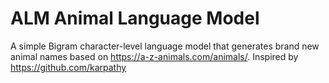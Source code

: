 # ALM Animal Language Model

A simple Bigram character-level language model that generates brand new animal names based on https://a-z-animals.com/animals/. Inspired by https://github.com/karpathy
